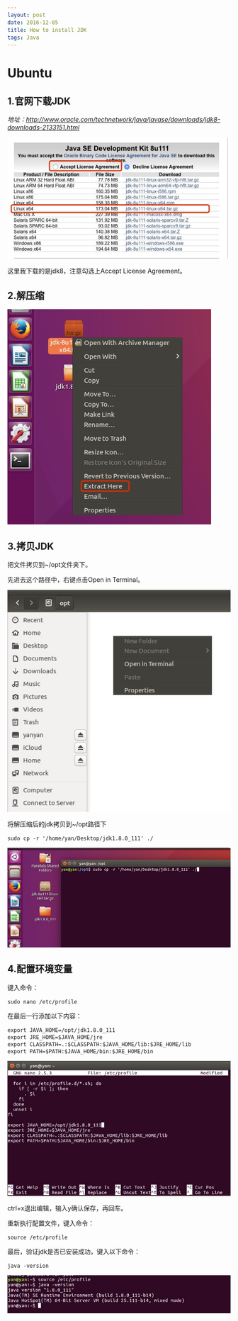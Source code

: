 ```yaml
---
layout: post
date: 2016-12-05
title: How to install JDK
tags: Java
---
```


# Ubuntu

## 1.官网下载JDK

*地址：http://www.oracle.com/technetwork/java/javase/downloads/jdk8-downloads-2133151.html*

![](../assets/blog/oracle-download.png)

这里我下载的是jdk8，注意勾选上Accept License Agreement。

## 2.解压缩

![](../assets/blog/extract-jdk.png)

## 3.拷贝JDK

把文件拷贝到~/opt文件夹下。


先进去这个路径中，右键点击Open in Terminal。

![](../assets/blog/copy-jdk-1.png)

将解压缩后的jdk拷贝到~/opt路径下

```
sudo cp -r '/home/yan/Desktop/jdk1.8.0_111' ./
```

![](../assets/blog/copy-jdk-2.png)

## 4.配置环境变量

键入命令：

```
sudo nano /etc/profile
```

在最后一行添加以下内容：

```
export JAVA_HOME=/opt/jdk1.8.0_111
export JRE_HOME=$JAVA_HOME/jre
export CLASSPATH=.:$CLASSPATH:$JAVA_HOME/lib:$JRE_HOME/lib
export PATH=$PATH:$JAVA_HOME/bin:$JRE_HOME/bin
```

![](../assets/blog/set-jdk.png)

ctrl+x退出编辑，输入y确认保存，再回车。

重新执行配置文件，键入命令：

```
source /etc/profile
```

最后，验证jdk是否已安装成功，键入以下命令：

```
java -version
```

![](../assets/blog/complete-jdk.png)

